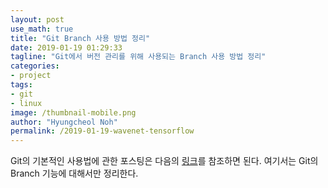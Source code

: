 ```yaml
---
layout: post
use_math: true
title: "Git Branch 사용 방법 정리"
date: 2019-01-19 01:29:33
tagline: "Git에서 버전 관리를 위해 사용되는 Branch 사용 방법 정리"
categories:
- project
tags:
- git
- linux
image: /thumbnail-mobile.png
author: "Hyungcheol Noh"
permalink: /2019-01-19-wavenet-tensorflow
---
```


Git의 기본적인 사용법에 관한 포스팅은 다음의 [링크](https://hcnoh.github.io/2018-08-20-git-basic-usage)를 참조하면 된다. 여기서는 Git의 Branch 기능에 대해서만 정리한다.

